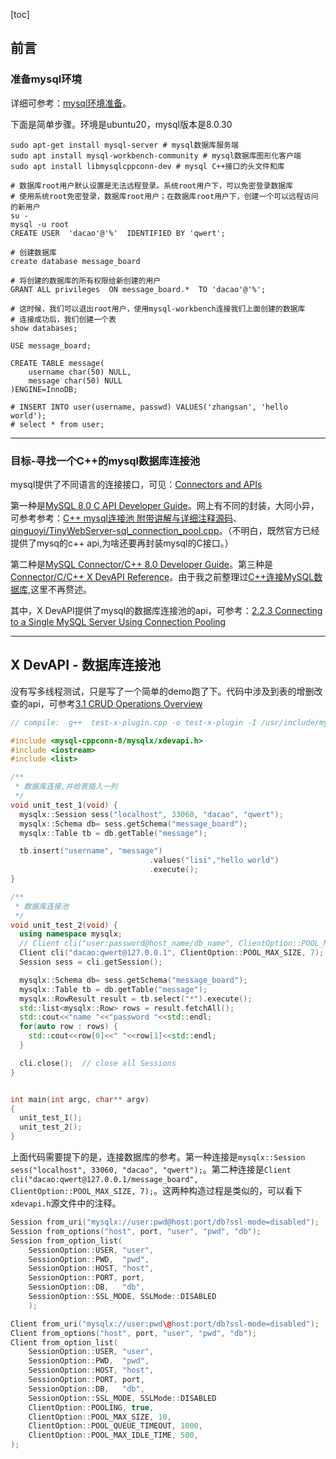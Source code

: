 [toc]

## 前言

### 准备mysql环境

详细可参考：[mysql环境准备](https://da1234cao.blog.csdn.net/article/details/105478479)。

下面是简单步骤。环境是ubuntu20，mysql版本是8.0.30

```shell
sudo apt-get install mysql-server # mysql数据库服务端
sudo apt install mysql-workbench-community # mysql数据库图形化客户端
sudo apt install libmysqlcppconn-dev # mysql C++接口的头文件和库

# 数据库root用户默认设置是无法远程登录。系统root用户下，可以免密登录数据库
# 使用系统root免密登录，数据库root用户；在数据库root用户下，创建一个可以远程访问的新用户
su -
mysql -u root
CREATE USER  'dacao'@'%'  IDENTIFIED BY 'qwert';

# 创建数据库
create database message_board

# 将创建的数据库的所有权限给新创建的用户
GRANT ALL privileges  ON message_board.*  TO 'dacao'@'%';

# 这时候，我们可以退出root用户，使用mysql-workbench连接我们上面创建的数据库
# 连接成功后，我们创建一个表
show databases;

USE message_board;

CREATE TABLE message(
    username char(50) NULL,
    message char(50) NULL
)ENGINE=InnoDB;

# INSERT INTO user(username, passwd) VALUES('zhangsan', 'hello world');
# select * from user;
```

---
### 目标-寻找一个C++的mysql数据库连接池

mysql提供了不同语言的连接接口，可见：[Connectors and APIs](https://dev.mysql.com/doc/index-connectors.html)

第一种是[MySQL 8.0 C API Developer Guide](https://dev.mysql.com/doc/c-api/8.0/en/)。网上有不同的封装，大同小异，可参考参考：[C++ mysql连接池 附带讲解与详细注释源码](https://blog.csdn.net/q2453303961/article/details/125522931)、[qinguoyi/TinyWebServer-sql_connection_pool.cpp](https://github.com/qinguoyi/TinyWebServer/blob/master/CGImysql/sql_connection_pool.cpp)。（不明白，既然官方已经提供了mysq的c++ api,为啥还要再封装mysql的C接口。）

第二种是[MySQL Connector/C++ 8.0 Developer Guide](https://dev.mysql.com/doc/connector-cpp/8.0/en/)。第三种是[Connector/C/C++ X DevAPI Reference](https://dev.mysql.com/doc/dev/connector-cpp/8.0/)。由于我之前整理过[C++连接MySQL数据库](https://da1234cao.blog.csdn.net/article/details/122780034),这里不再赘述。

其中，X DevAPI提供了mysql的数据库连接池的api，可参考：[2.2.3 Connecting to a Single MySQL Server Using Connection Pooling](https://dev.mysql.com/doc/x-devapi-userguide/en/connecting-connection-pool.html)

---
## X DevAPI - 数据库连接池

没有写多线程测试，只是写了一个简单的demo跑了下。代码中涉及到表的增删改查的api，可参考[3.1 CRUD Operations Overview](https://dev.mysql.com/doc/x-devapi-userguide/en/crud-operations-overview.html)

```cpp
// compile:  g++  test-x-plugin.cpp -o test-x-plugin -I /usr/include/mysql-cppconn-8/  -lmysqlcppconn8

#include <mysql-cppconn-8/mysqlx/xdevapi.h>
#include <iostream>
#include <list>

/**
 * 数据库连接,并给表插入一列
 */
void unit_test_1(void) {
  mysqlx::Session sess("localhost", 33060, "dacao", "qwert");
  mysqlx::Schema db= sess.getSchema("message_board");
  mysqlx::Table tb = db.getTable("message");

  tb.insert("username", "message")
                               .values("lisi","hello world")
                               .execute();
}

/**
 * 数据库连接池
 */
void unit_test_2(void) {
  using namespace mysqlx;
  // Client cli("user:password@host_name/db_name", ClientOption::POOL_MAX_SIZE, 7);
  Client cli("dacao:qwert@127.0.0.1", ClientOption::POOL_MAX_SIZE, 7);
  Session sess = cli.getSession();

  mysqlx::Schema db= sess.getSchema("message_board");
  mysqlx::Table tb = db.getTable("message");
  mysqlx::RowResult result = tb.select("*").execute();
  std::list<mysqlx::Row> rows = result.fetchAll();
  std::cout<<"name "<<"password "<<std::endl;
  for(auto row : rows) {
    std::cout<<row[0]<<" "<<row[1]<<std::endl;
  }

  cli.close();  // close all Sessions
}


int main(int argc, char** argv)
{
  unit_test_1();
  unit_test_2();
}
```

上面代码需要提下的是，连接数据库的参考。第一种连接是`mysqlx::Session sess("localhost", 33060, "dacao", "qwert");`。第二种连接是`Client cli("dacao:qwert@127.0.0.1/message_board", ClientOption::POOL_MAX_SIZE, 7);`。这两种构造过程是类似的，可以看下`xdevapi.h`源文件中的注释。

```cpp
Session from_uri("mysqlx://user:pwd@host:port/db?ssl-mode=disabled");
Session from_options("host", port, "user", "pwd", "db");
Session from_option_list(
    SessionOption::USER, "user",
    SessionOption::PWD,  "pwd",
    SessionOption::HOST, "host",
    SessionOption::PORT, port,
    SessionOption::DB,   "db",
    SessionOption::SSL_MODE, SSLMode::DISABLED
    );

Client from_uri("mysqlx://user:pwd\@host:port/db?ssl-mode=disabled");
Client from_options("host", port, "user", "pwd", "db");
Client from_option_list(
    SessionOption::USER, "user",
    SessionOption::PWD,  "pwd",
    SessionOption::HOST, "host",
    SessionOption::PORT, port,
    SessionOption::DB,   "db",
    SessionOption::SSL_MODE, SSLMode::DISABLED
    ClientOption::POOLING, true,
    ClientOption::POOL_MAX_SIZE, 10,
    ClientOption::POOL_QUEUE_TIMEOUT, 1000,
    ClientOption::POOL_MAX_IDLE_TIME, 500,
);
```